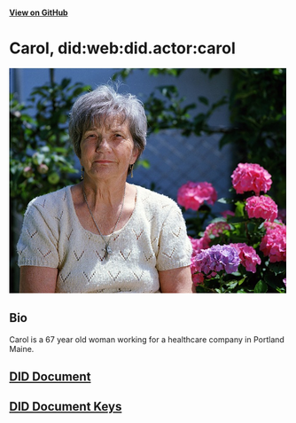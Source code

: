 #### [View on GitHub](https://github.com/w3c-ccg/did.actor/tree/master/carol)

# Carol, did:web:did.actor:carol

<img src="./profile.jpg" alt="profile" width="500"/>

## Bio

Carol is a 67 year old woman working for a healthcare company in Portland Maine.

## [DID Document](./did.json)

## [DID Document Keys](./did.unlocked.json)

